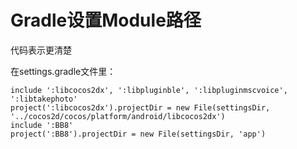 # Gradle设置Module路径

代码表示更清楚

在settings.gradle文件里：

```
include ':libcocos2dx', ':libpluginble', ':libpluginmscvoice', ':libtakephoto'
project(':libcocos2dx').projectDir = new File(settingsDir, '../cocos2d/cocos/platform/android/libcocos2dx')
include ':BB8'
project(':BB8').projectDir = new File(settingsDir, 'app')

```